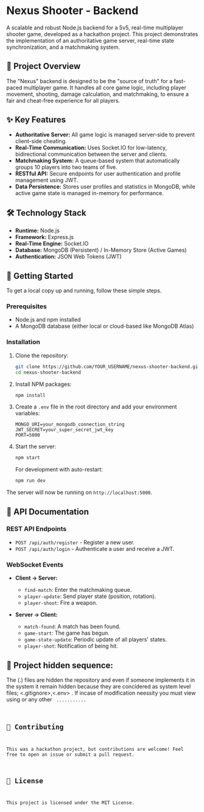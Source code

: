# Nexus Shooter - Backend

A scalable and robust Node.js backend for a 5v5, real-time multiplayer shooter game, developed as a hackathon project. This project demonstrates the implementation of an authoritative game server, real-time state synchronization, and a matchmaking system.

## 🎯 Project Overview

The "Nexus" backend is designed to be the "source of truth" for a fast-paced multiplayer game. It handles all core game logic, including player movement, shooting, damage calculation, and matchmaking, to ensure a fair and cheat-free experience for all players.

## ✨ Key Features

- **Authoritative Server:** All game logic is managed server-side to prevent client-side cheating.
- **Real-Time Communication:** Uses Socket.IO for low-latency, bidirectional communication between the server and clients.
- **Matchmaking System:** A queue-based system that automatically groups 10 players into two teams of five.
- **RESTful API:** Secure endpoints for user authentication and profile management using JWT.
- **Data Persistence:** Stores user profiles and statistics in MongoDB, while active game state is managed in-memory for performance.

## 🛠 Technology Stack

- **Runtime:** Node.js
- **Framework:** Express.js
- **Real-Time Engine:** Socket.IO
- **Database:** MongoDB (Persistent) / In-Memory Store (Active Games)
- **Authentication:** JSON Web Tokens (JWT)

## 🚀 Getting Started

To get a local copy up and running, follow these simple steps.

### Prerequisites

- Node.js and npm installed
- A MongoDB database (either local or cloud-based like MongoDB Atlas)

### Installation

1.  Clone the repository:
    ```bash
    git clone https://github.com/YOUR_USERNAME/nexus-shooter-backend.git
    cd nexus-shooter-backend
    ```
2.  Install NPM packages:
    ```bash
    npm install
    ```
3.  Create a `.env` file in the root directory and add your environment variables:
    ```env
    MONGO_URI=your_mongodb_connection_string
    JWT_SECRET=your_super_secret_jwt_key
    PORT=5000
    ```
4.  Start the server:
    ```bash
    npm start
    ```
    For development with auto-restart:
    ```bash
    npm run dev
    ```

The server will now be running on `http://localhost:5000`.

## 📖 API Documentation

### REST API Endpoints

- `POST /api/auth/register` - Register a new user.
- `POST /api/auth/login` - Authenticate a user and receive a JWT.

### WebSocket Events

- **Client -> Server:**
  - `find-match`: Enter the matchmaking queue.
  - `player-update`: Send player state (position, rotation).
  - `player-shoot`: Fire a weapon.

- **Server -> Client:**
  - `match-found`: A match has been found.
  - `game-start`: The game has begun.
  - `game-state-update`: Periodic update of all players' states.
  - `player-shot`: Notification of being hit.

## 📄 Project hidden sequence:
The (.) files are hidden the repository and even if someone implements it in the system it remain hidden because they are concidered as system level files; <.gitignore>,<.env> . If incase of modification neessity you must view using <nano > or any other <code editors> ...........


## 🤝 Contributing

This was a hackathon project, but contributions are welcome! Feel free to open an issue or submit a pull request.

## 📜 License

This project is licensed under the MIT License.
